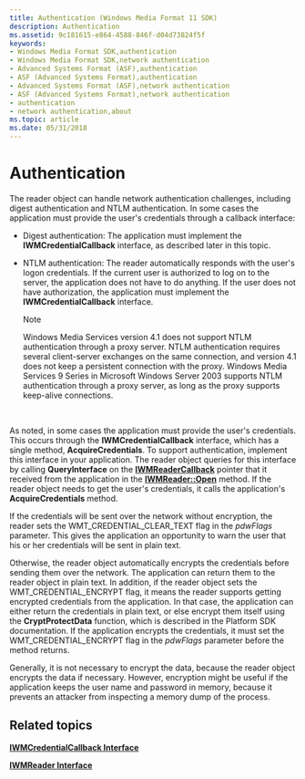 ```yaml
---
title: Authentication (Windows Media Format 11 SDK)
description: Authentication
ms.assetid: 9c181615-e864-4588-846f-d04d73824f5f
keywords:
- Windows Media Format SDK,authentication
- Windows Media Format SDK,network authentication
- Advanced Systems Format (ASF),authentication
- ASF (Advanced Systems Format),authentication
- Advanced Systems Format (ASF),network authentication
- ASF (Advanced Systems Format),network authentication
- authentication
- network authentication,about
ms.topic: article
ms.date: 05/31/2018
---
```


# Authentication

The reader object can handle network authentication challenges, including digest authentication and NTLM authentication. In some cases the application must provide the user's credentials through a callback interface:

-   Digest authentication: The application must implement the **IWMCredentialCallback** interface, as described later in this topic.
-   NTLM authentication: The reader automatically responds with the user's logon credentials. If the current user is authorized to log on to the server, the application does not have to do anything. If the user does not have authorization, the application must implement the **IWMCredentialCallback** interface.

    > [!Note]  
    > Windows Media Services version 4.1 does not support NTLM authentication through a proxy server. NTLM authentication requires several client-server exchanges on the same connection, and version 4.1 does not keep a persistent connection with the proxy. Windows Media Services 9 Series in Microsoft Windows Server 2003 supports NTLM authentication through a proxy server, as long as the proxy supports keep-alive connections.

     

As noted, in some cases the application must provide the user's credentials. This occurs through the **IWMCredentialCallback** interface, which has a single method, **AcquireCredentials**. To support authentication, implement this interface in your application. The reader object queries for this interface by calling **QueryInterface** on the [**IWMReaderCallback**](/previous-versions/previous-versions/windows/desktop/api/wmsdkidl/nn-wmsdkidl-iwmreadercallback) pointer that it received from the application in the [**IWMReader::Open**](/previous-versions/windows/desktop/api/Wmsdkidl/nf-wmsdkidl-iwmreader-open) method. If the reader object needs to get the user's credentials, it calls the application's **AcquireCredentials** method.

If the credentials will be sent over the network without encryption, the reader sets the WMT\_CREDENTIAL\_CLEAR\_TEXT flag in the *pdwFlags* parameter. This gives the application an opportunity to warn the user that his or her credentials will be sent in plain text.

Otherwise, the reader object automatically encrypts the credentials before sending them over the network. The application can return them to the reader object in plain text. In addition, if the reader object sets the WMT\_CREDENTIAL\_ENCRYPT flag, it means the reader supports getting encrypted credentials from the application. In that case, the application can either return the credentials in plain text, or else encrypt them itself using the **CryptProtectData** function, which is described in the Platform SDK documentation. If the application encrypts the credentials, it must set the WMT\_CREDENTIAL\_ENCRYPT flag in the *pdwFlags* parameter before the method returns.

Generally, it is not necessary to encrypt the data, because the reader object encrypts the data if necessary. However, encryption might be useful if the application keeps the user name and password in memory, because it prevents an attacker from inspecting a memory dump of the process.

## Related topics

<dl> <dt>

[**IWMCredentialCallback Interface**](/previous-versions/windows/desktop/api/wmsdkidl/nn-wmsdkidl-iwmcredentialcallback)
</dt> <dt>

[**IWMReader Interface**](/previous-versions/windows/desktop/api/wmsdkidl/nn-wmsdkidl-iwmreader)
</dt> </dl>

 

 




